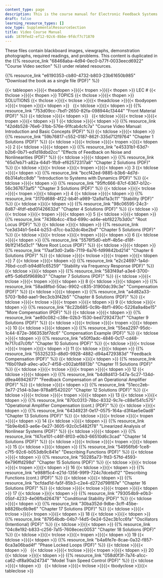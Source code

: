 ```yaml
---
content_type: page
description: This is the course manual for Electronic Feedback Systems.
draft: false
learning_resource_types: []
ocw_type: SupplementalResourceSection
title: Video Course Manual
uid: 1870fed2-ef12-92c6-8bbe-9fdcf7c71870
---
```

These files contain blackboard images, viewgraphs, demonstration photographs, required readings, and problems. This content is duplicated in the {{% resource_link "68468aba-4d94-0ec0-b77f-0033eecd6922" "Course Video section" %}} under related resources.

{{% resource_link "e6190353-cb80-4732-b803-23b61650b985" "Download the book as a single file (PDF)" %}}

{{< tableopen >}}{{< theadopen >}}{{< tropen >}}{{< thopen >}}
LEC #
{{< thclose >}}{{< thopen >}}
TOPICS
{{< thclose >}}{{< thopen >}}
SOLUTIONS
{{< thclose >}}{{< trclose >}}{{< theadclose >}}{{< tbodyopen >}}{{< tropen >}}{{< tdopen >}}
 
{{< tdclose >}}{{< tdopen >}}
{{% resource_link "753d09cc-7bd1-2650-82fa-098944c13444" "Front Material (PDF)" %}}
{{< tdclose >}}{{< tdopen >}}
 
{{< tdclose >}}{{< trclose >}}{{< tropen >}}{{< tdopen >}}
1
{{< tdclose >}}{{< tdopen >}}
{{% resource_link "42d4b528-76e6-31bb-576e-91fcab4cfc7a" "Course Video Manual: Introduction and Basic Concepts (PDF)" %}}
{{< tdclose >}}{{< tdopen >}}
{{% resource_link "59b76817-c552-0187-862f-335d712f9764" "Chapter 1 Solutions (PDF)" %}}
{{< tdclose >}}{{< trclose >}}{{< tropen >}}{{< tdopen >}}
2
{{< tdclose >}}{{< tdopen >}}
{{% resource_link "e45331b1-63d7-b2b6-0b71-ed1d18dbd2cc" "Effects of Feedback on Noise and Nonlinearities (PDF)" %}}
{{< tdclose >}}{{< tdopen >}}
{{% resource_link "65d7eb71-a82a-64d1-1fb9-ef62572317a8" "Chapter 2 Solutions (PDF)" %}}
{{< tdclose >}}{{< trclose >}}{{< tropen >}}{{< tdopen >}}
3
{{< tdclose >}}{{< tdopen >}}
{{% resource_link "bccf42ed-9885-b3b6-4d7d-6b314afcc8db" "Introduction to Systems with Dynamics (PDF)" %}}
{{< tdclose >}}{{< tdopen >}}
{{% resource_link "95ffc666-87cf-6367-b12c-56c367673af5" "Chapter 3 Solutions (PDF)" %}}
{{< tdclose >}}{{< trclose >}}{{< tropen >}}{{< tdopen >}}
4
{{< tdclose >}}{{< tdopen >}}
{{% resource_link "3170d688-4f22-bb4f-a989-12a9a11a3c11" "Stability (PDF)" %}}
{{< tdclose >}}{{< tdopen >}}
{{% resource_link "98c06595-24c3-8d87-4fdf-ebd01426632d" "Chapter 4 Solutions (PDF)" %}}
{{< tdclose >}}{{< trclose >}}{{< tropen >}}{{< tdopen >}}
5
{{< tdclose >}}{{< tdopen >}}
{{% resource_link "7436b4cc-41bd-699c-ad4e-ebf8227b3d0c" "Root Locus (PDF)" %}}
{{< tdclose >}}{{< tdopen >}}
{{% resource_link "ce3d34b1-5e44-b253-d7cc-ba32dc4be2bd" "Chapter 5 Solutions (PDF)" %}}
{{< tdclose >}}{{< trclose >}}{{< tropen >}}{{< tdopen >}}
6
{{< tdclose >}}{{< tdopen >}}
{{% resource_link "5576f5d0-ebff-4b5e-d18f-9b1f2145d3c1" "More Root Locus (PDF)" %}}
{{< tdclose >}}{{< tdopen >}}
{{% resource_link "17aaf3d0-2a6b-7119-6a76-fd99842bd214" "Chapter 6 Solutions (PDF)" %}}
{{< tdclose >}}{{< trclose >}}{{< tropen >}}{{< tdopen >}}
7
{{< tdclose >}}{{< tdopen >}}
{{% resource_link "e2c24697-1a4d-76bd-ccd1-b94d81c65259" "Stability via Frequency Response (PDF)" %}}
{{< tdclose >}}{{< tdopen >}}
{{% resource_link "583f49af-a3e4-3700-eff5-5d6d5f9689b3" "Chapter 7 Solutions (PDF)" %}}
{{< tdclose >}}{{< trclose >}}{{< tropen >}}{{< tdopen >}}
8
{{< tdclose >}}{{< tdopen >}}
{{% resource_link "58ad8fbd-50ac-9902-c835-31900dc39c3e" "Compensation (PDF)" %}}
{{< tdclose >}}{{< tdopen >}}
{{% resource_link "a4d82a33-5703-1b8d-aae1-9ec3cb3f42b5" "Chapter 8 Solutions (PDF)" %}}
{{< tdclose >}}{{< trclose >}}{{< tropen >}}{{< tdopen >}}
9
{{< tdclose >}}{{< tdopen >}}
{{% resource_link "8c22b685-0c9b-8bf1-490c-5226a9a4be15" "More Compensation (PDF)" %}}
{{< tdclose >}}{{< tdopen >}}
{{% resource_link "ae80c082-c38e-02b3-1530-bed7292473cf" "Chapter 9 Solutions (PDF)" %}}
{{< tdclose >}}{{< trclose >}}{{< tropen >}}{{< tdopen >}}
10
{{< tdclose >}}{{< tdopen >}}
{{% resource_link "55ea2297-95dc-1c44-872e-366353bf7dc6" "Compensation Example (PDF)" %}}
{{< tdclose >}}{{< tdopen >}}
{{% resource_link "e50f0adc-4846-0c17-cd48-fe717cd7c0fb" "Chapter 10 Solutions (PDF)" %}}
{{< tdclose >}}{{< trclose >}}{{< tropen >}}{{< tdopen >}}
11
{{< tdclose >}}{{< tdopen >}}
{{% resource_link "55325233-d8d0-9928-4882-d94a4729383d" "Feedback Compensation (PDF)" %}}
{{< tdclose >}}{{< tdopen >}}
{{% resource_link "f6b019a9-a9ec-a0c7-4f58-c002abf8813b" "Chapter 11 Solutions (PDF)" %}}
{{< tdclose >}}{{< trclose >}}{{< tropen >}}{{< tdopen >}}
12
{{< tdclose >}}{{< tdopen >}}
{{% resource_link "b4d8d413-547a-5c27-134d-d9ea46942677" "Feedback Compensation of an Operational Amplifier (PDF)" %}}
{{< tdclose >}}{{< tdopen >}}
{{% resource_link "51ecc2eb-3e77-21d4-b3ae-978a8f542020" "Chapter 12 Solutions (PDF)" %}}
{{< tdclose >}}{{< trclose >}}{{< tropen >}}{{< tdopen >}}
13
{{< tdclose >}}{{< tdopen >}}
{{% resource_link "870c0313-78bc-8332-9c7e-c88e1541c575" "Operational Amplifier Compensation (cont.) (PDF)" %}}
{{< tdclose >}}{{< tdopen >}}
{{% resource_link "6434923f-0e17-0575-164a-d3f4ae5e0ad8" "Chapter 13 Solutions (PDF)" %}}
{{< tdclose >}}{{< trclose >}}{{< tropen >}}{{< tdopen >}}
14
{{< tdclose >}}{{< tdopen >}}
{{% resource_link "5b9e4b63-ae6e-0e27-3605-92c0c5482f78" "Linearized Analysis of Nonlinear Systems (PDF)" %}}
{{< tdclose >}}{{< tdopen >}}
{{% resource_link "f47ce101-c46f-8f03-e0b3-66510d6c3cad" "Chapter 14 Solutions (PDF)" %}}
{{< tdclose >}}{{< trclose >}}{{< tropen >}}{{< tdopen >}}
15
{{< tdclose >}}{{< tdopen >}}
{{% resource_link "54956fb6-1ce8-c7f5-92c6-b053db9c841e" "Describing Functions (PDF)" %}}
{{< tdclose >}}{{< tdopen >}}
{{% resource_link "50285a73-1fd3-57fd-4593-6e796ffd298d" "Chapter 15 Solutions (PDF)" %}}
{{< tdclose >}}{{< trclose >}}{{< tropen >}}{{< tdopen >}}
16
{{< tdclose >}}{{< tdopen >}}
{{% resource_link "e988f5c4-e21d-1356-99f9-724c7dcebd12" "Describing Functions (cont.) (PDF)" %}}
{{< tdclose >}}{{< tdopen >}}
{{% resource_link "bcfdad1d-fa5f-85b3-c2e4-d272d798f87e" "Chapter 16 Solutions (PDF)" %}}
{{< tdclose >}}{{< trclose >}}{{< tropen >}}{{< tdopen >}}
17
{{< tdclose >}}{{< tdopen >}}
{{% resource_link "793054b9-e0b3-05bf-4233-4e06fbd26478" "Conditional Stability (PDF)" %}}
{{< tdclose >}}{{< tdopen >}}
{{% resource_link "30ba352d-9dbe-3cff-45be-b8826bc6b9e6" "Chapter 17 Solutions (PDF)" %}}
{{< tdclose >}}{{< trclose >}}{{< tropen >}}{{< tdopen >}}
18
{{< tdclose >}}{{< tdopen >}}
{{% resource_link "87954bdb-04b7-14d5-0e24-52ec3b1cc6fa" "Oscillators (Intentional) (PDF)" %}}
{{< tdclose >}}{{< tdopen >}}
{{% resource_link "04c8e192-b833-c256-7a15-7608ecec0053" "Chapter 18 Solutions (PDF)" %}}
{{< tdclose >}}{{< trclose >}}{{< tropen >}}{{< tdopen >}}
19
{{< tdclose >}}{{< tdopen >}}
{{% resource_link "b4a6fe7e-8cae-0a32-f857-6ca3a06bad4f" "Phase Locked Loops (PDF)" %}}
{{< tdclose >}}{{< tdopen >}}
 
{{< tdclose >}}{{< trclose >}}{{< tropen >}}{{< tdopen >}}
20
{{< tdclose >}}{{< tdopen >}}
{{% resource_link "058d0f3f-7a74-a1cc-ca62-df8a90a24734" "Model Train Speed Control (PDF)" %}}
{{< tdclose >}}{{< tdopen >}}
 
{{< tdclose >}}{{< trclose >}}{{< tbodyclose >}}{{< tableclose >}}